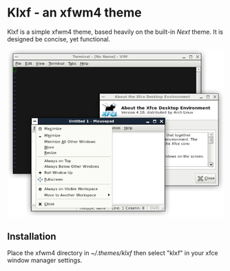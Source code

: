 Klxf - an xfwm4 theme
=====================
Klxf is a simple xfwm4 theme, based heavily on the built-in *Next* theme. It is designed be concise, yet functional.

[![screenshot](screenshot.png)](#screenshot)

Installation
------------
Place the xfwm4 directory in *~/.themes/klxf* then select "klxf" in your xfce window manager settings.
